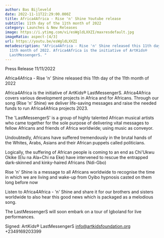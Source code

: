 ```yaml
---
author: Bas Bijleveld
date: 2022-11-11T22:29:00.000Z
title: Africa4Africa - Rise 'n' Shine Youtube release
subtitle: 11th day of the 11th month of 2022
category: Launches & New Releases
image: https://i.ytimg.com/vi/esWgldLXXZI/maxresdefault.jpg
imageRatio: aspect-[4/3]
url: https://youtu.be/esWgldLXXZI
metadescription: "Africa4Africa - Rise 'n' Shine released this 11th day of the
  11th month of 2022. Africa4Africa is the initiative of ArtKids®
  LastMessengerS. "
---
```

Press Release
11/11/2022

Africa4Africa - Rise 'n' Shine released this 11th day of the 11th month of 2022

Africa4Africa is the initiative of ArtKids® LastMessengerS. Africa4Africa covers various development projects in Africa and for Africans. Through our song (Rise 'n' Shine) we deliver life-saving messages and raise the needed funds to run Africa4Africa projects 2023.

The 'LastMessengerS' is a group of highly talented African musical artists who came together for the sole purpose of delivering vital messages to fellow Africans and friends of Africa worldwide; using music as conveyor.

Undoubtedly, Africans have suffered tremendously in the brutal hands of the Whites, Arabs, Asians and their African puppets called politicians.

Logically, the suffering of African people is coming to an end as Chi'Ukwu Okike (Elu na Ala=Chi na Eke) have intervened to rescue the entrapped dark-skinned and kinky-haired Africans (Ndi-Gbo)

Rise 'n' Shine is a message to all Africans worldwide to recognise the time in which we are living and wake-up from Oyibo hypnosis casted on them long before now

Listen to Africa4Africa - 'n' Shine and share it for our brothers and sisters worldwide to also hear this good news which is packaged as a melodious song.

The LastMessengerS will soon embark on a tour of Igboland for live performances.

Signed:
ArtKids® LastMessengerS
info@artkidsfoundation.org
+2349169203399